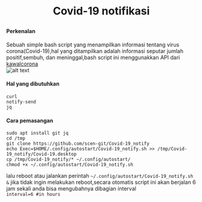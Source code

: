 # <p align="center"> <b> Covid-19 notifikasi  </b> </p>  

#### Perkenalan
Sebuah simple bash script yang menampilkan informasi tentang virus corona(Covid-19),hal yang ditampilkan adalah informasi seputar jumlah positif,sembuh, dan meninggal,bash script ini menggunakkan API dari [kawalcorona](https://api.kawalcorona.com)  
![alt text](https://raw.githubusercontent.com/scen-git/Covid-19_notify/master/Img/1.png)  

#### Hal yang dibutuhkan
```
curl
notify-send
jq
```

#### Cara pemasangan
```
sudo apt install git jq
cd /tmp
git clone https://github.com/scen-git/Covid-19_notify
echo Exec=$HOME/.config/autostart/Covid-19_notify.sh >> /tmp/Covid-19_notify/Covid-19.desktop
cp /tmp/Covid-19_notify/* ~/.config/autostart/
chmod +x ~/.config/autostart/Covid-19_notify.sh
```
lalu reboot atau jalankan perintah ```~/.config/autostart/Covid-19_notify.sh &``` jika tidak ingin melakukan reboot,secara otomatis script ini akan berjalan 6 jam sekali anda bisa mengubahnya dibagian interval  
```interval=6 #in hours```  

